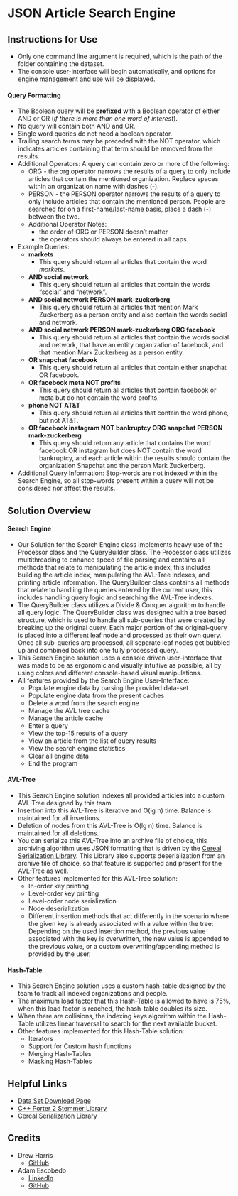 # JSON Article Search Engine

## Instructions for Use

- Only one command line argument is required, which is the path of the folder containing the dataset. 
- The console user-interface will begin automatically, and options for engine management and use will be displayed.

#### Query Formatting

- The Boolean query will be **prefixed** with a Boolean operator of either AND or OR (*if there is more than one word of interest*).
- No query will contain both AND and OR.
- Single word queries do not need a boolean operator.
- Trailing search terms may be preceded with the NOT operator, which indicates articles containing that term should be removed from the results.
- Additional Operators: A query can contain zero or more of the following:
  - ORG <some organization name> - the org operator narrows the results of a query to only include articles that contain the mentioned organization. Replace spaces within an organization name with dashes (-).
  - PERSON <some person name> - the PERSON operator narrows the results of a query to only include articles that contain the mentioned person. People are searched for on a first-name/last-name basis, place a dash (-) between the two.
  - Additional Operator Notes:
    - the order of ORG or PERSON doesn’t matter
    - the operators should always be entered in all caps.
- Example Queries:
  - **markets**
    - This query should return all articles that contain the word *markets*.
  - **AND social network**
    - This query should return all articles that contain the words “social” and “network”.
  - **AND social network PERSON mark-zuckerberg**
    - This query should return all articles that mention Mark Zuckerberg as a person entity and also contain the words social and network.
  - **AND social network PERSON mark-zuckerberg ORG facebook**
    - This query should return all articles that contain the words social and network, that have an entity organization of facebook, and that mention Mark Zuckerberg as a person entity.
  - **OR snapchat facebook**
    - This query should return all articles that contain either snapchat OR facebook.
  - **OR facebook meta NOT profits**
    - This query should return all articles that contain facebook or meta but do not contain the word profits.
  - **phone NOT AT&T**
    - This query should return all articles that contain the word phone, but not AT&T.
  - **OR facebook instagram NOT bankruptcy ORG snapchat PERSON mark-zuckerberg**
    - This query should return any article that contains the word facebook OR instagram but does NOT contain the word bankruptcy, and each article within the results should contain the organization Snapchat and the person Mark Zuckerberg.
- Additional Query Information: Stop-words are not indexed within the Search Engine, so all stop-words present within a query will not be considered nor affect the results.

## Solution Overview

#### Search Engine

- Our Solution for the Search Engine class implements heavy use of the Processor class and the QueryBuilder class. The Processor class utilizes multithreading to enhance speed of file parsing and contains all methods that relate to manipulating the article index, this includes building the article index, manipulating the AVL-Tree indexes, and printing article information. The QueryBuilder class contains all methods that relate to handling the queries entered by the current user, this includes handling query logic and searching the AVL-Tree indexes.
- The QueryBuilder class utilizes a Divide & Conquer algorithm to handle all query logic. The QueryBuilder class was designed with a tree based structure, which is used to handle all sub-queries that were created by breaking up the original query. Each major portion of the original-query is placed into a different leaf node and processed as their own query. Once all sub-queries are processed, all separate leaf nodes get bubbled up and combined back into one fully processed query.
- This Search Engine solution uses a console driven user-interface that was made to be as ergonomic and visually intuitive as possible, all by using colors and different console-based visual manipulations.
- All features provided by the Search Engine User-Interface:
  - Populate engine data by parsing the provided data-set
  - Populate engine data from the present caches
  - Delete a word from the search engine
  - Manage the AVL tree cache
  - Manage the article cache
  - Enter a query
  - View the top-15 results of a query
  - View an article from the list of query results
  - View the search engine statistics
  - Clear all engine data
  - End the program

#### AVL-Tree

- This Search Engine solution indexes all provided articles into a custom AVL-Tree designed by this team.
- Insertion into this AVL-Tree is iterative and O(lg n) time. Balance is maintained for all insertions.
- Deletion of nodes from this AVL-Tree is O(lg n) time. Balance is maintained for all deletions.
- You can serialize this AVL-Tree into an archive file of choice, this archiving algorithm uses JSON formatting that is driven by the [Cereal Serialization Library](https://uscilab.github.io/cereal/). This Library also supports deserialization from an archive file of choice, so that feature is supported and present for the AVL-Tree as well.
- Other features implemented for this AVL-Tree solution:
  - In-order key printing
  - Level-order key printing
  - Level-order node serialization
  - Node deserialization
  - Different insertion methods that act differently in the scenario where the given key is already associated with a value within the tree: Depending on the used insertion method, the previous value associated with the key is overwritten, the new value is appended to the previous value, or a custom overwriting/appending method is provided by the user.

#### Hash-Table

- This Search Engine solution uses a custom hash-table designed by the team to track all indexed organizations and people.
- The maximum load factor that this Hash-Table is allowed to have is 75%, when this load factor is reached, the hash-table doubles its size.
- When there are collisions, the indexing keys algorithm within the Hash-Table utilizes linear traversal to search for the next available bucket.
- Other features implemented for this Hash-Table solution:
  - Iterators
  - Support for Custom hash functions
  - Merging Hash-Tables
  - Masking Hash-Tables

## Helpful Links

- [Data Set Download Page](https://www.kaggle.com/datasets/jeet2016/us-financial-news-articles)
- [C++ Porter 2 Stemmer Library](https://github.com/smassung/porter2_stemmer)
- [Cereal Serialization Library](https://uscilab.github.io/cereal/)

## Credits

- Drew Harris
  - [GitHub](https://github.com/drew-harris)
- Adam Escobedo
  - [LinkedIn](https://www.linkedin.com/in/adamescobedo/)
  - [GitHub](https://github.com/adamcesco)
